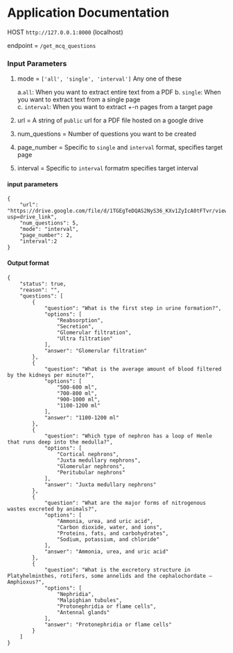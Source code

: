 # Application Documentation

HOST 
`http://127.0.0.1:8000` (localhost)

endpoint = `/get_mcq_questions`

### Input Parameters 

1. mode = `['all', 'single', 'interval']` Any one of these 

    a.`all`: When you want to extract entire text from a PDF 
    b. `single`: When you want to extract text from a single page  
    c. `interval`: When you want to extract +-n pages from a target page

2. url = A string of `public` url for a PDF file hosted on a google drive  
3. num_questions = Number of questions you want to be created  
4. page_number  = Specific to `single` and `interval` format, specifies target page  
5. interval = Specific to `interval` formatm specifies target interval  

#### input parameters
```
{
    "url": "https://drive.google.com/file/d/1TGEgTeDQAS2NyS36_KXv1ZyIcA0tFTvr/view?usp=drive_link",
    "num_questions": 5,
    "mode": "interval",
    "page_number": 2,
    "interval":2
}
```

#### Output format

```
{
    "status": true,
    "reason": "",
    "questions": [
        {
            "question": "What is the first step in urine formation?",
            "options": [
                "Reabsorption",
                "Secretion",
                "Glomerular filtration",
                "Ultra filtration"
            ],
            "answer": "Glomerular filtration"
        },
        {
            "question": "What is the average amount of blood filtered by the kidneys per minute?",
            "options": [
                "500-600 ml",
                "700-800 ml",
                "900-1000 ml",
                "1100-1200 ml"
            ],
            "answer": "1100-1200 ml"
        },
        {
            "question": "Which type of nephron has a loop of Henle that runs deep into the medulla?",
            "options": [
                "Cortical nephrons",
                "Juxta medullary nephrons",
                "Glomerular nephrons",
                "Peritubular nephrons"
            ],
            "answer": "Juxta medullary nephrons"
        },
        {
            "question": "What are the major forms of nitrogenous wastes excreted by animals?",
            "options": [
                "Ammonia, urea, and uric acid",
                "Carbon dioxide, water, and ions",
                "Proteins, fats, and carbohydrates",
                "Sodium, potassium, and chloride"
            ],
            "answer": "Ammonia, urea, and uric acid"
        },
        {
            "question": "What is the excretory structure in Platyhelminthes, rotifers, some annelids and the cephalochordate – Amphioxus?",
            "options": [
                "Nephridia",
                "Malpighian tubules",
                "Protonephridia or flame cells",
                "Antennal glands"
            ],
            "answer": "Protonephridia or flame cells"
        }
    ]
}
```
    
    


